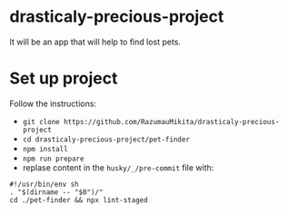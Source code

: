 # drasticaly-precious-project
It will be an app that will help to find lost pets.
# Set up project
Follow the instructions:
 - `git clone https://github.com/RazumauMikita/drasticaly-precious-project`
 - `cd drasticaly-precious-project/pet-finder`
 - `npm install`
 - `npm run prepare`
 - replase content in the `husky/_/pre-commit` file with: 
```
#!/usr/bin/env sh
. "$(dirname -- "$0")/"
cd ./pet-finder && npx lint-staged
```
